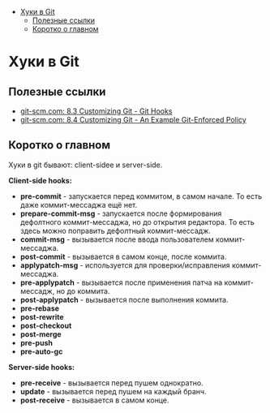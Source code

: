 <!--ts-->
* [Хуки в Git](./hooks.md#хуки-в-git)
   * [Полезные ссылки](./hooks.md#полезные-ссылки)
   * [Коротко о главном](./hooks.md#коротко-о-главном)
<!--te-->

# Хуки в Git

## Полезные ссылки
  * [git-scm.com: 8.3 Customizing Git - Git Hooks](https://git-scm.com/book/en/v2/Customizing-Git-Git-Hooks)
  * [git-scm.com: 8.4 Customizing Git - An Example Git-Enforced Policy
](https://git-scm.com/book/en/v2/Customizing-Git-An-Example-Git-Enforced-Policy#_an_example_git_enforced_policy)

## Коротко о главном

Хуки в git бывают: client-sidee и server-side.

**Client-side hooks:**
  * **pre-commit** - запускается перед коммитом, в самом начале. То есть даже коммит-мессаджа ещё нет.
  * **prepare-commit-msg** - запускается после формирования дефолтного коммит-мессаджа, но до открытия редактора. То есть здесь можно поправить дефолтный коммит-мессадж.
  * **commit-msg** - вызывается после ввода пользователем коммит-мессаджа.
  * **post-commit** - вызывается в самом конце, после коммита.
  * **applypatch-msg** - используется для проверки/исправления коммит-мессаджа.
  * **pre-applypatch** - вызывается после применения патча на коммит-мессадж, но до коммита.
  * **post-applypatch** - вызывается после выполнения коммита.
  * **pre-rebase**
  * **post-rewrite**
  * **post-checkout**
  * **post-merge**
  * **pre-push**
  * **pre-auto-gc**

**Server-side hooks:**
  * **pre-receive** - вызывается перед пушем однократно.
  * **update** - вызывается перед пушем на каждый бранч.
  * **post-receive** - вызывается в самом конце.

<!-- foo v=19-->
